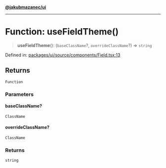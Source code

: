 [**@jakubmazanec/ui**](../README.md)

---

# Function: useFieldTheme()

> **useFieldTheme**(): (`baseClassName`?, `overrideClassName`?) => `string`

Defined in:
[packages/ui/source/components/Field.tsx:13](https://github.com/jakubmazanec/tools/blob/76a9140b954a789a6120dd2126b179ec0180d7e9/packages/ui/source/components/Field.tsx#L13)

## Returns

`Function`

### Parameters

#### baseClassName?

`ClassName`

#### overrideClassName?

`ClassName`

### Returns

`string`
